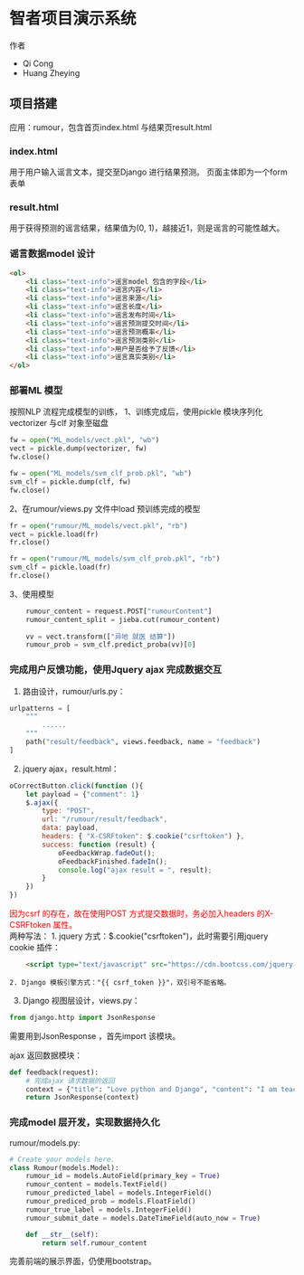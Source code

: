 # 智者项目演示系统
作者
<ul>
    <li>Qi Cong
    <li>Huang Zheying
</ul>

## 项目搭建
应用：rumour，包含首页index.html 与结果页result.html

### index.html
用于用户输入谣言文本，提交至Django 进行结果预测。
页面主体即为一个form 表单

### result.html
用于获得预测的谣言结果，结果值为(0, 1)，越接近1，则是谣言的可能性越大。

### 谣言数据model 设计
```html
<ol>
    <li class="text-info">谣言model 包含的字段</li>
    <li class="text-info">谣言内容</li>
    <li class="text-info">谣言来源</li>
    <li class="text-info">谣言长度</li>
    <li class="text-info">谣言发布时间</li>
    <li class="text-info">谣言预测提交时间</li>
    <li class="text-info">谣言预测概率</li>
    <li class="text-info">谣言预测类别</li>
    <li class="text-info">用户是否给予了反馈</li>
    <li class="text-info">谣言真实类别</li>
</ol>
```

### 部署ML 模型
按照NLP 流程完成模型的训练，
1、训练完成后，使用pickle 模块序列化vectorizer 与clf 对象至磁盘
```python
fw = open("ML_models/vect.pkl", "wb")
vect = pickle.dump(vectorizer, fw)
fw.close()

fw = open("ML_models/svm_clf_prob.pkl", "wb")
svm_clf = pickle.dump(clf, fw)
fw.close()
```

2、在rumour/views.py 文件中load 预训练完成的模型
```python
fr = open("rumour/ML_models/vect.pkl", "rb")
vect = pickle.load(fr)
fr.close()

fr = open("rumour/ML_models/svm_clf_prob.pkl", "rb")
svm_clf = pickle.load(fr)
fr.close()
```

3、使用模型
```python
    rumour_content = request.POST["rumourContent"]
    rumour_content_split = jieba.cut(rumour_content)
    
    vv = vect.transform(["异地 就医 结算"])
    rumour_prob = svm_clf.predict_proba(vv)[0]
```

### 完成用户反馈功能，使用Jquery ajax 完成数据交互
1. 路由设计，rumour/urls.py：
```python
urlpatterns = [
    """
        ......
    """
    path("result/feedback", views.feedback, name = "feedback")
]
```

2. jquery ajax，result.html：
```javascript
oCorrectButton.click(function (){
    let payload = {"comment": 1}
    $.ajax({
        type: "POST", 
        url: "/rumour/result/feedback",
        data: payload,
        headers: { "X-CSRFtoken": $.cookie("csrftoken") },
        success: function (result) {
            oFeedbackWrap.fadeOut();
            oFeedbackFinished.fadeIn();
            console.log("ajax result = ", result);
        }
    })
})
```
<font color=red>因为csrf 的存在，故在使用POST 方式提交数据时，务必加入headers 的X-CSRFtoken 属性。</font><br>
两种写法：
    1. jquery 方式：$.cookie("csrftoken")，此时需要引用jquery cookie 插件：
```html
    <script type="text/javascript" src="https://cdn.bootcss.com/jquery-cookie/1.4.1/jquery.cookie.js"></script>
```
    2. Django 模板引擎方式："{{ csrf_token }}"，双引号不能省略。

3. Django 视图层设计，views.py：
```python
from django.http import JsonResponse
```
需要用到JsonResponse ，首先import 该模块。

ajax 返回数据模块：
```python
def feedback(request):
    # 完成ajax 请求数据的返回
    context = {"title": "Love python and Django", "content": "I am teaching Django"}
    return JsonResponse(context)
```



### 完成model 层开发，实现数据持久化
rumour/models.py:
```python
# Create your models here.
class Rumour(models.Model):
    rumour_id = models.AutoField(primary_key = True)
    rumour_content = models.TextField()
    rumour_predicted_label = models.IntegerField()
    rumour_prediced_prob = models.FloatField()
    rumour_true_label = models.IntegerField()
    rumour_submit_date = models.DateTimeField(auto_now = True)

    def __str__(self):
        return self.rumour_content
```

完善前端的展示界面，仍使用bootstrap。

